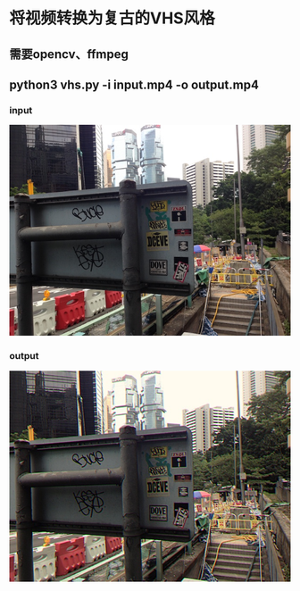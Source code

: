 # 将视频转换为复古的VHS风格
## 需要opencv、ffmpeg
## python3 vhs.py -i input.mp4 -o output.mp4

### input 
![input image](test.jpg)

### output
![output image](out.jpg)